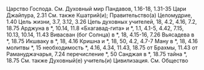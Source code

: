 Царство
	Господа.
		См. Духовный мир 
	Пандавов, 1.16-18, 1.31-35 
Цари Джайпура, 2.31
	См. также Кшатрий(и); Правительство(а)
Целомудрие, 1.40 
Цель жизни, 3.7, 3.12, 3.26 
Цепь духовных учителей, 18, 4.2, 4.16, 7.2, 18.75
	Арджуна в *, 10.14, 11.8
	«Бхагавад-гита» и *, 1.1, 4.1-5, 4.42, 7.15, 10.13, 10.14, 11.43 
	Вивасван (бог Солнца) в *, 18, 4.15-16, 7.26 
	Вьясадева в *, 18.75 
	Икшваку в *, 18, 4.16 
	Кришна и *, 18, 50, 4.2, 4.7-7 
	Ману в *, 18, 4.16 
	молитвы *, 15
	необходимость *, 4.16, 4.34, 11.43, 18.75
	от Брахмы, 11.43 
	от Рамануджачарья, 7.24 
	перечисление *, 50 
	Санджая в *, 18.75 
	тайна *, 18.75
	См. также Духовный(е) учитель(и) 
Цивилизация.
	См. Общество